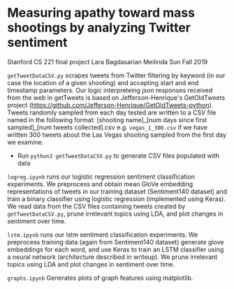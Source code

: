 # Measuring apathy toward mass shootings by analyzing Twitter sentiment
Stanford CS 221 final project
Lara Bagdasarian
Meilinda Sun
Fall 2019

``getTweetDataCSV.py`` scrapes tweets from Twitter filtering by keyword (in our case the location of a given shooting) and accepting start and end timestamp parameters. Our logic interpreteing json responses received from the web in getTweets is based on Jefferson-Henrique's GetOldTweets project (https://github.com/Jefferson-Henrique/GetOldTweets-python). Tweets randomly sampled from each day tested are written to a CSV file named in the following format: [shooting name]\_[num days since first sampled]\_[num tweets collected].csv e.g. ``vegas_1_300.csv`` if we have written 300 tweets about the Las Vegas shooting sampled from the first day we examine.
- Run `python3 getTweetDataCSV.py` to generate CSV files populated with data

``logreg.ipynb`` runs our logistic regression sentiment classification experiments. We preprocess and obtain mean GloVe embedding representations of tweets in our training dataset (Sentiment140 dataset) and train a binary classifier using logistic regression (implemented using Keras). We read data from the CSV files containing tweets created by ``getTweetDataCSV.py``, prune irrelevant topics using LDA, and plot changes in sentiment over time.

``lstm.ipynb`` runs our lstm sentiment classification experiments. We preprocess training data (again from Sentiment140 dataset) generate glove embeddings for each word, and use Keras to train an LSTM classifier using a neural network (architecture described in writeup). We prune irrelevant topics using LDA and plot changes in sentiment over time.

``graphs.ipynb`` Generates plots of graph features using matplotlib.
